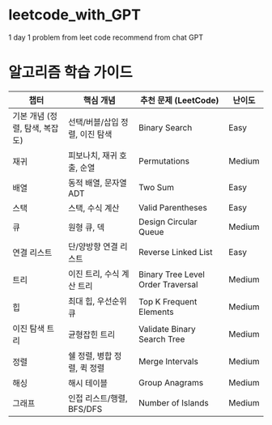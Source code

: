# leetcode_with_GPT
1 day 1 problem from leet code recommend from chat GPT 

# 알고리즘 학습 가이드

| 챕터 | 핵심 개념 | 추천 문제 (LeetCode) | 난이도 |
|------|-----------|----------------------|--------|
| 기본 개념 (정렬, 탐색, 복잡도) | 선택/버블/삽입 정렬, 이진 탐색 | Binary Search | Easy |
| 재귀 | 피보나치, 재귀 호출, 순열 | Permutations | Medium |
| 배열 | 동적 배열, 문자열 ADT | Two Sum | Easy |
| 스택 | 스택, 수식 계산 | Valid Parentheses | Easy |
| 큐 | 원형 큐, 덱 | Design Circular Queue | Medium |
| 연결 리스트 | 단/양방향 연결 리스트 | Reverse Linked List | Easy |
| 트리 | 이진 트리, 수식 계산 트리 | Binary Tree Level Order Traversal | Medium |
| 힙 | 최대 힙, 우선순위 큐 | Top K Frequent Elements | Medium |
| 이진 탐색 트리 | 균형잡힌 트리 | Validate Binary Search Tree | Medium |
| 정렬 | 쉘 정렬, 병합 정렬, 퀵 정렬 | Merge Intervals | Medium |
| 해싱 | 해시 테이블 | Group Anagrams | Medium |
| 그래프 | 인접 리스트/행렬, BFS/DFS | Number of Islands | Medium |

